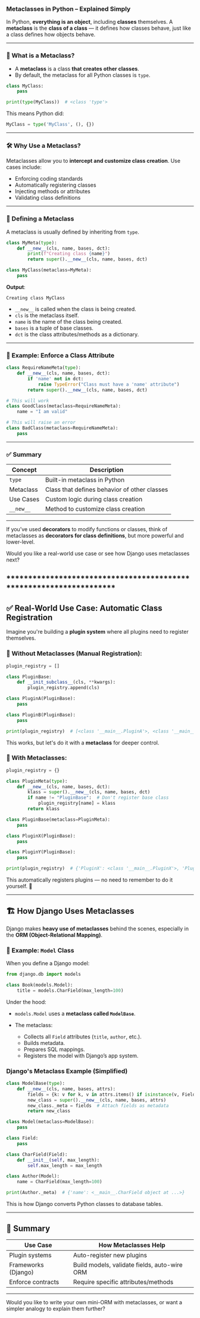 ### Metaclasses in Python – Explained Simply

In Python, **everything is an object**, including **classes** themselves. A **metaclass** is the **class of a class** — it defines how classes behave, just like a class defines how objects behave.

---

### 🧠 What is a Metaclass?

* A **metaclass** is a class **that creates other classes**.
* By default, the metaclass for all Python classes is `type`.

```python
class MyClass:
    pass

print(type(MyClass))  # <class 'type'>
```

This means Python did:

```python
MyClass = type('MyClass', (), {})
```

---

### 🛠 Why Use a Metaclass?

Metaclasses allow you to **intercept and customize class creation**. Use cases include:

* Enforcing coding standards
* Automatically registering classes
* Injecting methods or attributes
* Validating class definitions

---

### 🔧 Defining a Metaclass

A metaclass is usually defined by inheriting from `type`.

```python
class MyMeta(type):
    def __new__(cls, name, bases, dct):
        print(f"Creating class {name}")
        return super().__new__(cls, name, bases, dct)

class MyClass(metaclass=MyMeta):
    pass
```

**Output**:

```
Creating class MyClass
```

* `__new__` is called when the class is being created.
* `cls` is the metaclass itself.
* `name` is the name of the class being created.
* `bases` is a tuple of base classes.
* `dct` is the class attributes/methods as a dictionary.

---

### 🧪 Example: Enforce a Class Attribute

```python
class RequireNameMeta(type):
    def __new__(cls, name, bases, dct):
        if 'name' not in dct:
            raise TypeError("Class must have a 'name' attribute")
        return super().__new__(cls, name, bases, dct)

# This will work
class GoodClass(metaclass=RequireNameMeta):
    name = "I am valid"

# This will raise an error
class BadClass(metaclass=RequireNameMeta):
    pass
```

---

### ✅ Summary

| Concept   | Description                                  |
| --------- | -------------------------------------------- |
| `type`    | Built-in metaclass in Python                 |
| Metaclass | Class that defines behavior of other classes |
| Use Cases | Custom logic during class creation           |
| `__new__` | Method to customize class creation           |

---

If you’ve used **decorators** to modify functions or classes, think of metaclasses as **decorators for class definitions**, but more powerful and lower-level.

Would you like a real-world use case or see how Django uses metaclasses next?

## *******************************************************************


## ✅ Real-World Use Case: Automatic Class Registration

Imagine you're building a **plugin system** where all plugins need to register themselves.

### 🔧 Without Metaclasses (Manual Registration):

```python
plugin_registry = []

class PluginBase:
    def __init_subclass__(cls, **kwargs):
        plugin_registry.append(cls)

class PluginA(PluginBase):
    pass

class PluginB(PluginBase):
    pass

print(plugin_registry)  # [<class '__main__.PluginA'>, <class '__main__.PluginB'>]
```

This works, but let's do it with a **metaclass** for deeper control.

### 🧠 With Metaclasses:

```python
plugin_registry = {}

class PluginMeta(type):
    def __new__(cls, name, bases, dct):
        klass = super().__new__(cls, name, bases, dct)
        if name != "PluginBase":  # Don't register base class
            plugin_registry[name] = klass
        return klass

class PluginBase(metaclass=PluginMeta):
    pass

class PluginX(PluginBase):
    pass

class PluginY(PluginBase):
    pass

print(plugin_registry)  # {'PluginX': <class '__main__.PluginX'>, 'PluginY': <class '__main__.PluginY'>}
```

This automatically registers plugins — no need to remember to do it yourself. 🎯

---

## 🏗️ How Django Uses Metaclasses

Django makes **heavy use of metaclasses** behind the scenes, especially in the **ORM (Object-Relational Mapping)**.

### 🔄 Example: `Model` Class

When you define a Django model:

```python
from django.db import models

class Book(models.Model):
    title = models.CharField(max_length=100)
```

Under the hood:

* `models.Model` uses a **metaclass called `ModelBase`**.
* The metaclass:

  * Collects all `Field` attributes (`title`, `author`, etc.).
  * Builds metadata.
  * Prepares SQL mappings.
  * Registers the model with Django’s app system.

### Django's Metaclass Example (Simplified)

```python
class ModelBase(type):
    def __new__(cls, name, bases, attrs):
        fields = {k: v for k, v in attrs.items() if isinstance(v, Field)}
        new_class = super().__new__(cls, name, bases, attrs)
        new_class._meta = fields  # Attach fields as metadata
        return new_class

class Model(metaclass=ModelBase):
    pass

class Field:
    pass

class CharField(Field):
    def __init__(self, max_length):
        self.max_length = max_length

class Author(Model):
    name = CharField(max_length=100)

print(Author._meta)  # {'name': <__main__.CharField object at ...>}
```

This is how Django converts Python classes to database tables.

---

## 🧾 Summary

| Use Case            | How Metaclasses Help                         |
| ------------------- | -------------------------------------------- |
| Plugin systems      | Auto-register new plugins                    |
| Frameworks (Django) | Build models, validate fields, auto-wire ORM |
| Enforce contracts   | Require specific attributes/methods          |

---

Would you like to write your own mini-ORM with metaclasses, or want a simpler analogy to explain them further?
